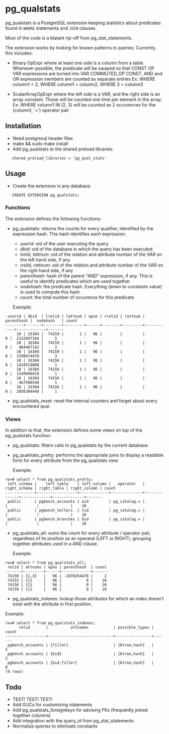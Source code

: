 pg_qualstats
============

pg_qualstats is a PostgreSQL extension keeping statistics about predicates found
in ```WHERE``` statements and ```JOIN``` clauses.

Most of the code is a blatant rip-off from pg_stat_statements.

The extension works by looking for known patterns in queries. Currently, this
includes:

 - Binary OpExpr where at least one side is a column from a table. Whenever
   possible, the predicate will be swaped so that CONST OP VAR expressions are
   turned into VAR COMMUTED_OP CONST.
   AND and OR expression members are counted as separate entries
   Ex: WHERE column1 = 2, WHERE column1 = column2, WHERE 3 = column3

 - ScalarArrayOpExpr where the left side is a VAR, and the right side is an
   array constant. Those will be counted one time per element in the array.
   Ex: WHERE column1 IN (2, 3) will be counted as 2 occurences for the (column1,
   '=') operator pair


Installation
------------

- Need postgresql header files
- make && sudo make install
- Add pg_qualstats to the shared preload libraries:
```
   shared_preload_libraries = 'pg_qual_stats'
```

Usage
-----

- Create the extension in any database:

```
   CREATE EXTENSION pg_qualstats;
```

### Functions


The extension defines the following functions:

 - pg_qualstats: returns the counts for every qualifier, identified by the
   expression hash. This hash identifies each expression.
   - *userid*: oid of the user executing the query
   - *dbid*: oid of the database in which the query has been executed
   - *lrelid*, *lattnum*: oid of the relation and attribute number of the VAR on
	 the left hand side, if any
   - *rrelid*, *rattnum*: oid of the relation and attribute number of the VAR on
	 the right hand side, if any
   - *parenthash*: hash of the parent "AND" expression, if any. This is useful
	 to identify predicates which are used together
   - *nodehash*: the predicate hash. Everything (down to constants value) is
	 used to compute this hash
   - *count*: the total number of occurence for this predicate

   Example:

```
 userid | dbid  | lrelid | lattnum | opno | rrelid | rattnum | parenthash |  nodehash   | count 
--------+-------+--------+---------+------+--------+---------+------------+-------------+-------
     10 | 16384 |  74159 |       1 |   96 |        |         |          0 |  2122697166 |     5
     10 | 16384 |  74159 |       1 |   96 |        |         |          0 |   484467142 |     2
     10 | 16384 |  74159 |       1 |   96 |        |         |          0 |  1590474470 |     3
     10 | 16384 |  74156 |       1 |   96 |        |         |          0 |  1434519808 |     1
     10 | 16384 |  74156 |       1 |   96 |        |         |          0 |  1549990478 |     1
     10 | 16384 |  74156 |       1 |   96 |        |         |          0 |  -467598540 |     1
     10 | 16384 |  74156 |       1 |   96 |        |         |          0 |  2056384448 |     1
```



 - pg_qualstats_reset: reset the internal counters and forget about every
   encountered qual.

### Views

In addition to that, the extension defines some views on top of the pg_qualstats
function:

  - pg_qualstats: filters calls to pg_qualstats by the current database.

  - pg_qualstats_pretty: performs the appropriate joins to display a readable
    form for every attribute from the pg_qualstats view

    Example:
  
```
ro=# select * from pg_qualstats_pretty;
 left_schema |    left_table    | left_column |   operator   | right_schema | right_table | right_column | count 
-------------+------------------+-------------+--------------+--------------+-------------+--------------+-------
 public      | pgbench_accounts | aid         | pg_catalog.= |              |             |              |    20
 public      | pgbench_tellers  | tid         | pg_catalog.= |              |             |              |    10
 public      | pgbench_branches | bid         | pg_catalog.= |              |             |              |    10
```

  - pg_qualstats_all: sums the count for every attribute / operator pair,
    regardless of its position as an operand (LEFT or RIGHT), grouping together
	attributes used in a AND clause.

    Example:
```
ro=# select * from pg_qualstats_all;
 relid | attnums | opno | parenthash  | count 
-------+---------+------+-------------+-------
 74150 | {1,3}   |   96 | -1878264478 |     2
 74153 | {1}     |   96 |           0 |    10
 74156 | {1}     |   96 |           0 |    20
 74159 | {1}     |   96 |           0 |    10
```

  - pg_qualstats_indexes: lookup those attributes for which an index doesn't
    exist with the attribute in first position.

  Example:
```
ro=# select * from pg_qualstats_indexes;
      relid       |          attnames           | possible_types | count 
------------------+-----------------------------+----------------+-------
 pgbench_accounts | {filler}                    | {btree,hash}   |     5
 pgbench_accounts | {bid}                       | {btree,hash}   |     2
 pgbench_accounts | {bid,filler}                | {btree,hash}   |     8
(9 rows)
```


Todo
----

- TEST! TEST! TEST!
- Add GUCs for customizing statements 
- Add pg_qualstats_foreignkeys for advising FKs (frequently joined together
  columns)
- Add integration with the query_id from pg_stat_statements.
- Normalize queries to eliminate constants
